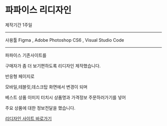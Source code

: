 # 파파이스 리디자인


제작기간 1주일


******

사용툴 Figma , Adobe Photoshop CS6 , Visual Studio Code


*******


파파이스 기존사이트를

구매자가 좀 더 보기편하도록 리디자인 제작했습니다.

반응형 페이지로

모바일,테블릿,데스크탑 화면에서 변경이 되며

베스트 상품 이미지 터치시 상품명과 가격정보 주문하러가기를 넣어 

주요 상품에 대한 정보전달을 했습니다.


[리디자인 사이트 바로가기](https://sook-young.github.io/popeyes/)
